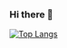 ### Hi there 👋
<!-- [![pq's GitHub stats](https://github-readme-stats.vercel.app/api?username=qianphong&show_icons=true)](https://github.com/qianphong)-->

[![Top Langs](https://github-readme-stats.vercel.app/api/top-langs/?username=qianphong&hide=scss,less,css,html&layout=compact)](https://github.com/qianphong)


<!--
**qianphong/qianphong** is a ✨ _special_ ✨ repository because its `README.md` (this file) appears on your GitHub profile.

Here are some ideas to get you started:

- 🔭 I’m currently working on ...
- 🌱 I’m currently learning ...
- 👯 I’m looking to collaborate on ...
- 🤔 I’m looking for help with ...
- 💬 Ask me about ...
- 📫 How to reach me: ...
- 😄 Pronouns: ...
- ⚡ Fun fact: ...
-->

